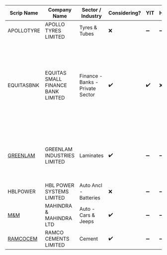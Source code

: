 
| Scrip Name                          | Company Name                       | Sector / Industry                | Considering? | YIT | HYIT | QIT | MIT | WIT | DIT | HIT | Remarks                                                                                                                                                                              |
| ----------------------------------- | ---------------------------------- | -------------------------------- | ------------ | --- | ---- | --- | --- | --- | --- | --- | ------------------------------------------------------------------------------------------------------------------------------------------------------------------------------------ |
| APOLLOTYRE                          | APOLLO TYRES LIMITED               | Tyres & Tubes                    | ❌            | ➖   | ➖    | ➖   | ➖   | ➖   | ➖   | ➖   | No Good price action                                                                                                                                                                 |
| EQUITASBNK                          | EQUITAS SMALL FINANCE BANK LIMITED | Finance - Banks - Private Sector | ✔️           | ✔️  | ❌    | ❌   | ➖   | ➖   | ➖   | ➖   | YIT - Trade is good. At origin of ATH movement  <br>MIT - Trade seems a little compromising. I will not go for aggressive trade  <br>WIT - Not enough data on chart to find anything |
| [GREENLAM](../GREENLAM/GREENLAM.md) | GREENLAM INDUSTRIES LIMITED        | Laminates                        | ✔️           | ➖   | ➖    | ➖   | ✔️  | ❌   | ➖   | ➖   | WIT - Not enough data on local to track back  <br>MIT - Coinciding zone. Looks promising                                                                                             |
| HBLPOWER                            | HBL POWER SYSTEMS LIMITED          | Auto Ancl - Batteries            | ❌            | ➖   | ➖    | ➖   | ➖   | ➖   | ➖   | ➖   |                                                                                                                                                                                      |
| [M&M](../M&M/M&M.md)                | MAHINDRA & MAHINDRA LTD            | Auto - Cars & Jeeps              | ✔️           | ➖   | ➖    | ➖   | ✔️  | ✔️  | ➖   | ➖   |                                                                                                                                                                                      |
| [RAMCOCEM](../RAMCOCEM/RAMCOCEM.md) | RAMCO CEMENTS LIMITED              | Cement                           | ✔️           | ➖   | ➖    | ✔️  | ➖   | ➖   | ➖   | ➖   |                                                                                                                                                                                      |